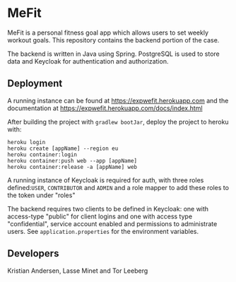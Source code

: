 # MeFit

MeFit is a personal fitness goal app which allows users to set weekly workout goals. This repository
contains the backend portion of the case. 

The backend is written in Java using Spring. PostgreSQL is used to store data and Keycloak for authentication and authorization.

## Deployment
A running instance can be found at https://expwefit.herokuapp.com and the documentation at <https://expwefit.herokuapp.com/docs/index.html>

After building the project with `gradlew bootJar`, deploy the project to heroku with:

```
heroku login
heroku create [appName] --region eu
heroku container:login
heroku container:push web --app [appName]
heroku container:release -a [appName] web
```

A running instance of Keycloak is required for auth, with three roles defined:`USER`, `CONTRIBUTOR` and `ADMIN` and a role mapper to add these roles to the token under "roles"

The backend requires two clients to be defined in Keycloak: one with access-type "public" for client logins and one with access type "confidential", service account enabled and permissions to administrate users. 
See `application.properties` for the environment variables. 
## Developers

Kristian Andersen, Lasse Minet and Tor Leeberg


